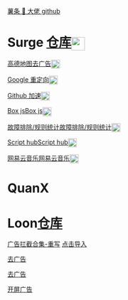 [薯条 🍟 大佬 github](https://github.com/VirgilClyne)

# Surge <a href="https://surge.qingr.moe/">仓库<img src="https://raw.githubusercontent.com/xream/scripts/refs/heads/main/scriptable/surge/surge-transparent.png" width="30" style="vertical-align: middle;"/></a>

[高德地图去广告](https://github.com/NUPIGM/QuanX/raw/main/Surge/SGmodules/amap.sgmodule)<a href="surge:///install-module?url=https://github.com/NUPIGM/QuanX/raw/main/Surge/SGmodules/amap.sgmodule"><img src="https://raw.githubusercontent.com/xream/scripts/refs/heads/main/scriptable/surge/surge-transparent.png" alt="高德地图去广告" width="20" style="vertical-align: middle;"/></a>

[Google 重定向](https://github.com/NUPIGM/QuanX/raw/main/Surge/SGmodules/Google302.sgmodule)<a href="surge:///install-module?url=https://github.com/NUPIGM/QuanX/raw/main/Surge/SGmodules/Google302.sgmodule"><img src="https://raw.githubusercontent.com/xream/scripts/refs/heads/main/scriptable/surge/surge-transparent.png" alt="Google 重定向" width="20" style="vertical-align: middle;"/></a>

[Github 加速](https://raw.githubusercontent.com/NUPIGM/QuanX/main/Surge/SGmodules/githubCDN.sgmodule)<a href="surge:///install-module?url=https://raw.githubusercontent.com/NUPIGM/QuanX/main/Surge/SGmodules/githubCDN.sgmodule"><img src="https://raw.githubusercontent.com/xream/scripts/refs/heads/main/scriptable/surge/surge-transparent.png" alt="Github 加速" width="20" style="vertical-align: middle;"/></a>

[Box js](https://raw.githubusercontent.com/chavyleung/scripts/master/box/rewrite/boxjs.rewrite.surge.sgmodule)<a href="surge:///install-module?url=https://raw.githubusercontent.com/chavyleung/scripts/master/box/rewrite/boxjs.rewrite.surge.sgmodule">Box js</a><img src="https://raw.githubusercontent.com/xream/scripts/refs/heads/main/scriptable/surge/surge-transparent.png" alt="Box js" width="20" style="vertical-align: middle;"/></a>

[故障排除/规则统计](https://github.com/Keywos/rule/raw/main/script/st/surgetool.sgmodule)<a href="surge:///install-module?url=https://github.com/Keywos/rule/raw/main/script/st/surgetool.sgmodule">故障排除/规则统计</a><img src="https://raw.githubusercontent.com/xream/scripts/refs/heads/main/scriptable/surge/surge-transparent.png" alt="故障排除/规则统计" width="20" style="vertical-align: middle;"/></a>

[Script hub](https://raw.githubusercontent.com/Script-Hub-Org/Script-Hub/main/modules/script-hub.surge.sgmodule)<a href="surge:///install-module?url=https://raw.githubusercontent.com/Script-Hub-Org/Script-Hub/main/modules/script-hub.surge.sgmodule">Script hub</a><img src="https://raw.githubusercontent.com/xream/scripts/refs/heads/main/scriptable/surge/surge-transparent.png" alt="Script hub" width="20" style="vertical-align: middle;"/></a>

[网易云音乐](https://raw.githubusercontent.com/Keywos/rule/main/script/wy/wy.sgmodule)<a href="surge:///install-module?url=https://raw.githubusercontent.com/Keywos/rule/main/script/wy/wy.sgmodule">网易云音乐</a><img src="https://raw.githubusercontent.com/xream/scripts/refs/heads/main/scriptable/surge/surge-transparent.png" alt="网易云音乐" width="20" style="vertical-align: middle;"/></a>

# QuanX

# Loon[仓库](https://github.com/luestr/ProxyResource/tree/main?tab=readme-ov-file)

[广告拦截合集-重写](https://raw.githubusercontent.com/fmz200/wool_scripts/main/QuantumultX/rewrite/chongxie.txt) [点击导入](https://www.nsloon.com/openloon/import?plugin=https://raw.githubusercontent.com/fmz200/wool_scripts/main/QuantumultX/rewrite/chongxie.txt)

[去广告](https://github.com/fmz200/wool_scripts/raw/main/QuantumultX/rewrite/cleanup.snippet)

[去广告](https://raw.githubusercontent.com/deezertidal/private/master/plugallery/AdBlock.plugin)

[开屏广告](https://gitlab.com/lodepuly/vpn_tool/-/raw/main/Tool/Loon/Plugin/Remove_splash_screen_ads.plugin)
